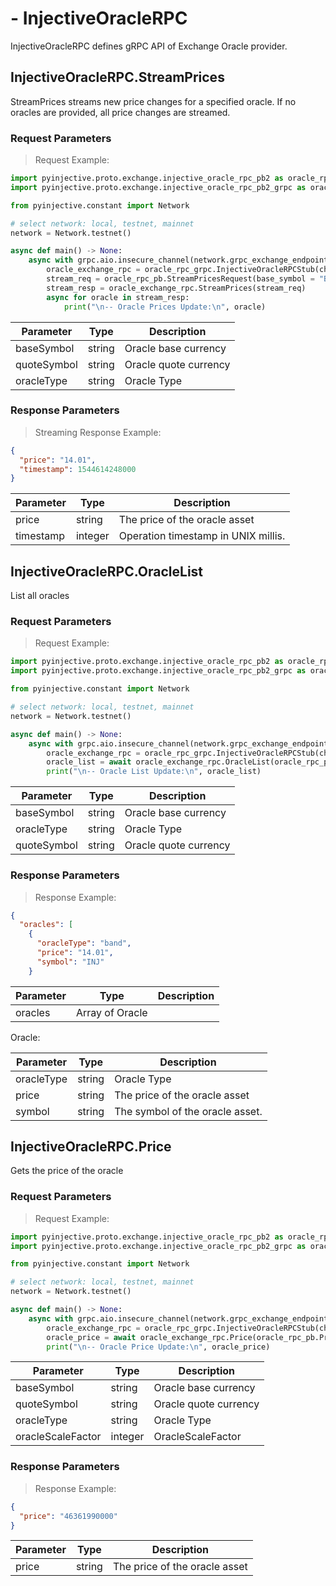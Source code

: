 # - InjectiveOracleRPC
InjectiveOracleRPC defines gRPC API of Exchange Oracle provider.


## InjectiveOracleRPC.StreamPrices

StreamPrices streams new price changes for a specified oracle. If no oracles are provided, all price changes are streamed.

### Request Parameters
> Request Example:

``` python
import pyinjective.proto.exchange.injective_oracle_rpc_pb2 as oracle_rpc_pb
import pyinjective.proto.exchange.injective_oracle_rpc_pb2_grpc as oracle_rpc_grpc

from pyinjective.constant import Network

# select network: local, testnet, mainnet
network = Network.testnet()

async def main() -> None:
    async with grpc.aio.insecure_channel(network.grpc_exchange_endpoint) as channel:
        oracle_exchange_rpc = oracle_rpc_grpc.InjectiveOracleRPCStub(channel)
        stream_req = oracle_rpc_pb.StreamPricesRequest(base_symbol = "BTC", quote_symbol = "USD", oracle_type = "coinbase")
        stream_resp = oracle_exchange_rpc.StreamPrices(stream_req)
        async for oracle in stream_resp:
            print("\n-- Oracle Prices Update:\n", oracle)
```

|Parameter|Type|Description|
|----|----|----|
|baseSymbol|string|Oracle base currency|
|quoteSymbol|string|Oracle quote currency|
|oracleType|string|Oracle Type|


### Response Parameters
> Streaming Response Example:

``` json
{
  "price": "14.01",
  "timestamp": 1544614248000
}
```

|Parameter|Type|Description|
|----|----|----|
|price|string|The price of the oracle asset|
|timestamp|integer|Operation timestamp in UNIX millis.|



## InjectiveOracleRPC.OracleList

List all oracles

### Request Parameters
> Request Example:

``` python
import pyinjective.proto.exchange.injective_oracle_rpc_pb2 as oracle_rpc_pb
import pyinjective.proto.exchange.injective_oracle_rpc_pb2_grpc as oracle_rpc_grpc

from pyinjective.constant import Network

# select network: local, testnet, mainnet
network = Network.testnet()

async def main() -> None:
    async with grpc.aio.insecure_channel(network.grpc_exchange_endpoint) as channel:
        oracle_exchange_rpc = oracle_rpc_grpc.InjectiveOracleRPCStub(channel)
        oracle_list = await oracle_exchange_rpc.OracleList(oracle_rpc_pb.OracleListRequest())
        print("\n-- Oracle List Update:\n", oracle_list)
```

|Parameter|Type|Description|
|----|----|----|
|baseSymbol|string|Oracle base currency|
|oracleType|string|Oracle Type|
|quoteSymbol|string|Oracle quote currency|


### Response Parameters
> Response Example:

``` json
{
  "oracles": [
    {
      "oracleType": "band",
      "price": "14.01",
      "symbol": "INJ"
    }
```

|Parameter|Type|Description|
|----|----|----|
|oracles|Array of Oracle||

Oracle:

|Parameter|Type|Description|
|----|----|----|
|oracleType|string|Oracle Type|
|price|string|The price of the oracle asset|
|symbol|string|The symbol of the oracle asset.|


## InjectiveOracleRPC.Price

Gets the price of the oracle

### Request Parameters
> Request Example:

``` python
import pyinjective.proto.exchange.injective_oracle_rpc_pb2 as oracle_rpc_pb
import pyinjective.proto.exchange.injective_oracle_rpc_pb2_grpc as oracle_rpc_grpc

from pyinjective.constant import Network

# select network: local, testnet, mainnet
network = Network.testnet()

async def main() -> None:
    async with grpc.aio.insecure_channel(network.grpc_exchange_endpoint) as channel:
        oracle_exchange_rpc = oracle_rpc_grpc.InjectiveOracleRPCStub(channel)
        oracle_price = await oracle_exchange_rpc.Price(oracle_rpc_pb.PriceRequest(base_symbol = "BTC", quote_symbol = "USD", oracle_type = "coinbase", oracle_scale_factor = 6))
        print("\n-- Oracle Price Update:\n", oracle_price)
```

|Parameter|Type|Description|
|----|----|----|
|baseSymbol|string|Oracle base currency|
|quoteSymbol|string|Oracle quote currency|
|oracleType|string|Oracle Type|
|oracleScaleFactor|integer|OracleScaleFactor|


### Response Parameters
> Response Example:

``` json
{
  "price": "46361990000"
}
```

|Parameter|Type|Description|
|----|----|----|
|price|string|The price of the oracle asset|
